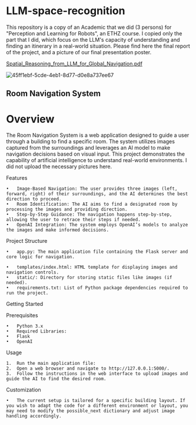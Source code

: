 # LLM-space-recognition

This repository is a copy of an Academic that we did (3 persons) for "Perception and Learning for Robots", an ETHZ course. I copied only the part that I did, which focus on the LLM's capacity of understanding and finding an itinerary in a real-world situation.
Please find here the final report of the project, and a picture of our final presentation poster.

[Spatial_Reasoning_from_LLM_for_Global_Navigation.pdf](https://github.com/user-attachments/files/17368274/Spatial_Reasoning_from_LLM_for_Global_Navigation.pdf)


![45ff1ebf-5cde-4eb1-8d77-d0e8a737ee67](https://github.com/user-attachments/assets/74487406-b740-4c5a-afe8-e8ced9ab8947)


## Room Navigation System

# Overview

The Room Navigation System is a web application designed to guide a user through a building to find a specific room. The system utilizes images captured from the surroundings and leverages an AI model to make navigation decisions based on visual input. This project demonstrates the capability of artificial intelligence to understand real-world environments. I did not upload the necessary pictures here.

Features

	•	Image-Based Navigation: The user provides three images (left, forward, right) of their surroundings, and the AI determines the best direction to proceed.
	•	Room Identification: The AI aims to find a designated room by processing the images and providing direction.
	•	Step-by-Step Guidance: The navigation happens step-by-step, allowing the user to retrace their steps if needed.
	•	OpenAI Integration: The system employs OpenAI’s models to analyze the images and make informed decisions.

Project Structure

	•	app.py: The main application file containing the Flask server and core logic for navigation.

	•	templates/index.html: HTML template for displaying images and navigation controls.
	•	static/: Directory for storing static files like images (if needed).
	•	requirements.txt: List of Python package dependencies required to run the project.

Getting Started

Prerequisites

	•	Python 3.x
	•	Required Libraries:
	•	Flask
	•	OpenAI

Usage

	1.	Run the main application file:
	2.	Open a web browser and navigate to http://127.0.0.1:5000/.
	3.	Follow the instructions in the web interface to upload images and guide the AI to find the desired room.

Customization

	•	The current setup is tailored for a specific building layout. If you wish to adapt the code for a different environment or layout, you may need to modify the possible_next dictionary and adjust image handling accordingly.

